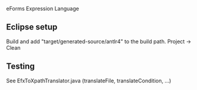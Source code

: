 eForms Expression Language

## Eclipse setup

Build and add "target/generated-source/antlr4" to the build path.
Project -> Clean


## Testing

See EfxToXpathTranslator.java (translateFile, translateCondition, ...)
